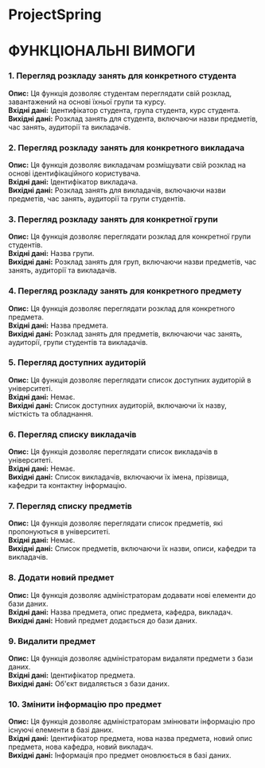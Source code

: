 # ProjectSpring
# ФУНКЦІОНАЛЬНІ ВИМОГИ

### **1. Перегляд розкладу занять для конкретного студента**
**Опис:** Ця функція дозволяє студентам переглядати свій розклад, завантажений на основі їхньої групи та курсу.  
**Вхідні дані:** Ідентифікатор студента, група студента, курс студента.  
**Вихідні дані:** Розклад занять для студента, включаючи назви предметів, час занять, аудиторії та викладачів.

### **2. Перегляд розкладу занять для конкретного викладача**
**Опис:** Ця функція дозволяє викладачам розміщувати свій розклад на основі ідентифікаційного користувача.  
**Вхідні дані:** Ідентифікатор викладача.  
**Вихідні дані:** Розклад занять для викладачів, включаючи назви предметів, час занять, аудиторії та групи студентів.

### **3. Перегляд розкладу занять для конкретної групи**
**Опис:** Ця функція дозволяє переглядати розклад для конкретної групи студентів.  
**Вхідні дані:** Назва групи.  
**Вихідні дані:** Розклад занять для груп, включаючи назви предметів, час занять, аудиторії та викладачів.

### **4. Перегляд розкладу занять для конкретного предмету**
**Опис:** Ця функція дозволяє переглядати розклад для конкретного предмета.  
**Вхідні дані:** Назва предмета.  
**Вихідні дані:** Розклад занять для предметів, включаючи час занять, аудиторії, групи студентів та викладачів.

### **5. Перегляд доступних аудиторій**
**Опис:** Ця функція дозволяє переглядати список доступних аудиторій в університеті.  
**Вхідні дані:** Немає.  
**Вихідні дані:** Список доступних аудиторій, включаючи їх назву, місткість та обладнання.

### **6. Перегляд списку викладачів**
**Опис:** Ця функція дозволяє переглядати список викладачів в університеті.  
**Вхідні дані:** Немає.  
**Вихідні дані:** Список викладачів, включаючи їх імена, прізвища, кафедри та контактну інформацію.

### **7. Перегляд списку предметів**
**Опис:** Ця функція дозволяє переглядати список предметів, які пропонуються в університеті.  
**Вхідні дані:** Немає.  
**Вихідні дані:** Список предметів, включаючи їх назви, описи, кафедри та викладачів.

### **8. Додати новий предмет**
**Опис:** Ця функція дозволяє адміністраторам додавати нові елементи до бази даних.  
**Вхідні дані:** Назва предмета, опис предмета, кафедра, викладач.  
**Вихідні дані:** Новий предмет додається до бази даних.

### **9. Видалити предмет**
**Опис:** Ця функція дозволяє адміністраторам видаляти предмети з бази даних.  
**Вхідні дані:** Ідентифікатор предмета.  
**Вихідні дані:** Об'єкт видаляється з бази даних.

### **10. Змінити інформацію про предмет**
**Опис:** Ця функція дозволяє адміністраторам змінювати інформацію про існуючі елементи в базі даних.  
**Вхідні дані:** Ідентифікатор предмета, нова назва предмета, новий опис предмета, нова кафедра, новий викладач.  
**Вихідні дані:** Інформація про предмет оновлюється в базі даних.

